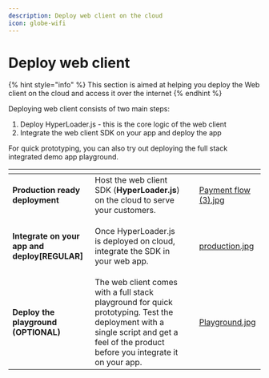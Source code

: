 ```yaml
---
description: Deploy web client on the cloud
icon: globe-wifi
---
```


# Deploy web client

{% hint style="info" %}
This section is aimed at helping you deploy the Web client on the cloud and access it over the internet
{% endhint %}

Deploying web client consists of two main steps:

1. Deploy HyperLoader.js - this is the core logic of the web client
2. Integrate the web client SDK on your app and deploy the app

For quick prototyping, you can also try out deploying the full stack integrated demo app playground.

<table data-view="cards"><thead><tr><th></th><th></th><th></th><th data-hidden data-card-cover data-type="files"></th></tr></thead><tbody><tr><td><strong>Production ready deployment</strong></td><td>Host the web client SDK (<strong>HyperLoader.js</strong>) on the cloud to serve your customers.</td><td></td><td><a href="../../../../.gitbook/assets/Payment flow (3).jpg">Payment flow (3).jpg</a></td></tr><tr><td><strong>Integrate on your app and deploy[REGULAR]</strong></td><td><p>Once HyperLoader.js is deployed on cloud, integrate the SDK in your web app.</p><p></p></td><td></td><td><a href="../../../../.gitbook/assets/production.jpg">production.jpg</a></td></tr><tr><td><strong>Deploy the playground (OPTIONAL)</strong></td><td>The web client comes with a full stack playground for quick prototyping. Test the deployment with a single script and get a feel of the product before you integrate it on your app.</td><td></td><td><a href="../../../../.gitbook/assets/Playground.jpg">Playground.jpg</a></td></tr></tbody></table>





